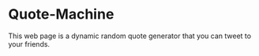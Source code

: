 # Quote-Machine
This web page is a dynamic random quote generator that you can tweet to your friends.
